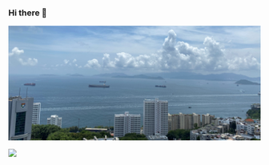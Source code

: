 ### Hi there 👋
<img src="https://github.com/Rongtingting/Rongtingting/blob/main/images/SassonRoad5.jpg?raw=true"></img><table><tr>

![](https://github-readme-stats.vercel.app/api?username=Rongtingting&theme=dark)

<!--
**Rongtingting/Rongtingting** is a ✨ _special_ ✨ repository because its `README.md` (this file) appears on your GitHub profile.

Here are some ideas to get you started:

- 🔭 I’m currently working on ...
- 🌱 I’m currently learning ...
- 👯 I’m looking to collaborate on ...
- 🤔 I’m looking for help with ...
- 💬 Ask me about ...
- 📫 How to reach me: ...
- 😄 Pronouns: ...
- ⚡ Fun fact: ...
-->
